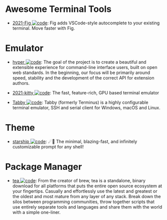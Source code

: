 # Awesome Terminal Tools

- [2021-Fig ![code](https://ng-tech.icu/assets/code.svg)](https://fig.io/): Fig adds VSCode-style autocomplete to your existing terminal. Move faster with Fig.

# Emulator

- [hyper ![code](https://ng-tech.icu/assets/code.svg)](https://github.com/vercel/hyper): The goal of the project is to create a beautiful and extensible experience for command-line interface users, built on open web standards. In the beginning, our focus will be primarily around speed, stability and the development of the correct API for extension authors.

- [2021-kitty ![code](https://ng-tech.icu/assets/code.svg)](https://sw.kovidgoyal.net/kitty/): The fast, feature-rich, GPU based terminal emulator

- [Tabby ![code](https://ng-tech.icu/assets/code.svg)](https://github.com/Eugeny/tabby): Tabby (formerly Terminus) is a highly configurable terminal emulator, SSH and serial client for Windows, macOS and Linux.

# Theme

- [starship ![code](https://ng-tech.icu/assets/code.svg)](https://github.com/starship/starship): ☄🌌️ The minimal, blazing-fast, and infinitely customizable prompt for any shell!

# Package Manager

- [tea ![code](https://ng-tech.icu/assets/code.svg)](https://github.com/teaxyz/cli): From the creator of brew, tea is a standalone, binary download for all platforms that puts the entire open source ecosystem at your fingertips. Casually and effortlessly use the latest and greatest or the oldest and most mature from any layer of any stack. Break down the silos between programming communities, throw together scripts that use entirely separate tools and languages and share them with the world with a simple one-liner.
